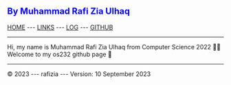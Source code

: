 <h2 style="color:blue; font-size:20px">By Muhammad Rafi Zia Ulhaq</h2>

[HOME](https://rafizia.github.io/os232/) --- [LINKS](https://rafizia.github.io/os232/LINKS/) --- [LOG](https://rafizia.github.io/os232/TXT/mylog.txt) --- [GITHUB](https://github.com/rafizia/os232)
<br>
<hr>

Hi, my name is Muhammad Rafi Zia Ulhaq from Computer Science 2022 🧑‍💻<br>
Welcome to my os232 github page 📄<br>
<hr>

© 2023 --- rafizia --- Version: 10 September 2023

